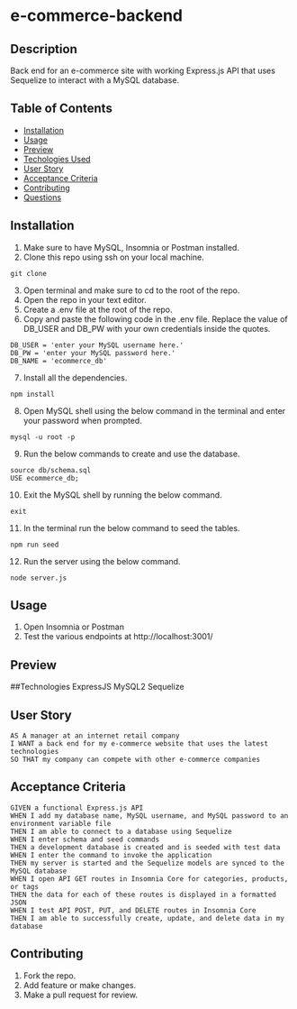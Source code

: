 # e-commerce-backend

## Description
Back end for an e-commerce site with working Express.js API that uses Sequelize to interact with a MySQL database.

## Table of Contents
* [Installation](#installation)
* [Usage](#usage)
* [Preview](#preview)
* [Techologies Used](#technologiesused)
* [User Story](#userstory)
* [Acceptance Criteria](#acceptancecriteria)
* [Contributing](#contributing)
* [Questions](#questions)

## Installation
1. Make sure to have MySQL, Insomnia or Postman installed.
2. Clone this repo using ssh on your local machine.
```
git clone 
```
3. Open terminal and make sure to cd to the root of the repo.
4. Open the repo in your text editor.
5. Create a .env file at the root of the repo.
6. Copy and paste the following code in the .env file. Replace the value of DB_USER and DB_PW with your own credentials inside the quotes.
```
DB_USER = 'enter your MySQL username here.'
DB_PW = 'enter your MySQL password here.'
DB_NAME = 'ecommerce_db'
```
7. Install all the dependencies.
```
npm install
```
8. Open MySQL shell using the below command in the terminal and enter your password when prompted.
```
mysql -u root -p
```
9. Run the below commands to create and use the database.
```
source db/schema.sql
USE ecommerce_db;
```
10. Exit the MySQL shell by running the below command.
```
exit
```
11. In the terminal run the below command to seed the tables. 
```
npm run seed
```
12. Run the server using the below command.
```
node server.js
```

## Usage
1. Open Insomnia or Postman
2. Test the various endpoints at http://localhost:3001/

## Preview


##Technologies
ExpressJS
MySQL2
Sequelize


## User Story
```
AS A manager at an internet retail company
I WANT a back end for my e-commerce website that uses the latest technologies
SO THAT my company can compete with other e-commerce companies
```

## Acceptance Criteria
```
GIVEN a functional Express.js API
WHEN I add my database name, MySQL username, and MySQL password to an environment variable file
THEN I am able to connect to a database using Sequelize
WHEN I enter schema and seed commands
THEN a development database is created and is seeded with test data
WHEN I enter the command to invoke the application
THEN my server is started and the Sequelize models are synced to the MySQL database
WHEN I open API GET routes in Insomnia Core for categories, products, or tags
THEN the data for each of these routes is displayed in a formatted JSON
WHEN I test API POST, PUT, and DELETE routes in Insomnia Core
THEN I am able to successfully create, update, and delete data in my database
```

## Contributing
1. Fork the repo.
2. Add feature or make changes.
3. Make a pull request for review.


